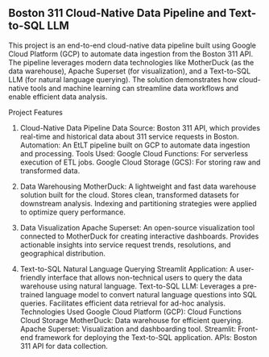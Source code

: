 ## Boston 311 Cloud-Native Data Pipeline and Text-to-SQL LLM

This project is an end-to-end cloud-native data pipeline built using Google Cloud Platform (GCP) to automate data ingestion from the Boston 311 API. The pipeline leverages modern data technologies like MotherDuck (as the data warehouse), Apache Superset (for visualization), and a Text-to-SQL LLM (for natural language querying). The solution demonstrates how cloud-native tools and machine learning can streamline data workflows and enable efficient data analysis.

Project Features
1. Cloud-Native Data Pipeline
Data Source: Boston 311 API, which provides real-time and historical data about 311 service requests in Boston.
Automation: An EtLT pipeline built on GCP to automate data ingestion and processing.
Tools Used:
Google Cloud Functions: For serverless execution of ETL jobs.
Google Cloud Storage (GCS): For storing raw and transformed data.

2. Data Warehousing
MotherDuck:
A lightweight and fast data warehouse solution built for the cloud.
Stores clean, transformed datasets for downstream analysis.
Indexing and partitioning strategies were applied to optimize query performance.

3. Data Visualization
Apache Superset:
An open-source visualization tool connected to MotherDuck for creating interactive dashboards.
Provides actionable insights into service request trends, resolutions, and geographical distribution.

4. Text-to-SQL Natural Language Querying
Streamlit Application:
A user-friendly interface that allows non-technical users to query the data warehouse using natural language.
Text-to-SQL LLM:
Leverages a pre-trained language model to convert natural language questions into SQL queries.
Facilitates efficient data retrieval for ad-hoc analysis.
Technologies Used
Google Cloud Platform (GCP):
Cloud Functions
Cloud Storage
MotherDuck: Data warehouse for efficient querying.
Apache Superset: Visualization and dashboarding tool.
Streamlit: Front-end framework for deploying the Text-to-SQL application.
APIs: Boston 311 API for data collection.

